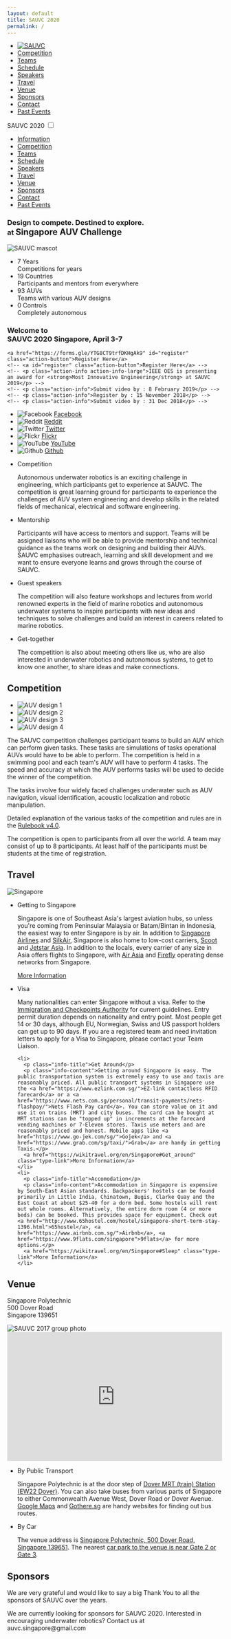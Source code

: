 ```yaml
---
layout: default
title: SAUVC 2020
permalink: /
---
```

<!--[if lte IE 9]><p class="browserupgrade">You are using an <strong>outdated</strong> browser. Please <a href="https://browsehappy.com/">upgrade your browser</a> to improve your experience and security.</p><![endif]-->

<nav class="nav">
  <ul class="menu">
    <li><a href="/" class="title"><img src="img/logo_notext.png" class="logo-menu" alt="SAUVC"></a></li>
    <li><a href="#competition">Competition</a></li>
    <li><a href="#teams">Teams</a></li>
    <li><a href="#schedule">Schedule</a></li>
    <li><a href="#speakers">Speakers</a></li>
    <li><a href="#travel">Travel</a></li>
    <li><a href="#venue">Venue</a></li>
    <li><a href="#sponsors">Sponsors</a></li>
    <li><a href="#contact">Contact</a></li>
    <li><a href="/2019">Past Events</a></li>
  </ul>
</nav>

<nav class="mobile-menu">
  <label for="show-menu" class="show-menu">
    <span class="mobile-title">SAUVC 2020</span>
    <span class="lines"></span>
  </label>
  <input type="checkbox" id="show-menu">
  <ul id="menu">
    <li><a href="#information">Information</a></li>
    <li><a href="#competition">Competition</a></li>
    <li><a href="#teams">Teams</a></li>
    <li><a href="#schedule">Schedule</a></li>
    <li><a href="#speakers">Speakers</a></li>
    <li><a href="#travel">Travel</a></li>
    <li><a href="#venue">Venue</a></li>
    <li><a href="#sponsors">Sponsors</a></li>
    <li><a href="#contact">Contact</a></li>
    <li><a href="/2019">Past Events</a></li>
  </ul>
</nav>

<div class="hero bubbles">
  <h3 class="synopsis"><span class="highlight">Design</span> to compete. <span class="highlight">Destined</span> to explore.<br> at <strong style="font-size:1.2em;">Singapore AUV Challenge</strong>
  </h3>

  <img src="img/mascot.svg" class="mascot" alt="SAUVC mascot">

  <ul class="stats">
    <li>
      <div class="num">7 <span>Years</span></div>
      <div class="caption">Competitions for years</div>
    </li>
    <li>
      <div class="num">19 <span>Countries</span></div>
      <div class="caption">Participants and mentors from everywhere</div>
    </li>
    <li>
      <div class="num">93 <span>AUVs</span></div>
      <div class="caption">Teams with various AUV designs</div>
    </li>
    <li>
      <div class="num">0 <span>Controls</span></div>
      <div class="caption">Completely autonomous</div>
    </li>
  </ul>
  <h3 class="welcome">
    Welcome to<br>
    <span class="welcome-name">SAUVC 2020</span>
    <span class="welcome-info">Singapore, April 3-7</span>
  </h3>

  <div id="action" class="action">
    <!-- INFO: Classes to use -->
    <!-- a.action-button: for an action button with hyperlink-->
    <!-- p.action-emphasis: for an short announcement -->
    <!-- p.action-info: for deadline or more information -->

    <a href="https://forms.gle/YTG8CT9trfDKHgAk9" id="register" class="action-button">Register Here</a>
    <!-- <a id="register" class="action-button">Register Here</a> -->
    <!-- <p class="action-info action-info-large">IEEE OES is presenting an award for <strong>Most Innovative Engineering</strong> at SAUVC 2019</p> -->
    <!-- <p class="action-info">Submit video by : 8 February 2019</p> -->
    <!-- <p class="action-info">Register by : 15 November 2018</p> -->
    <!-- <p class="action-info">Submit video by : 31 Dec 2018</p> -->
  </div>

  <audio id="bubbles-audio" loop="loop" src="assets/bubbles.mp3"></audio>
</div>

<ul class="social">
  <li>
    <img src="img/social/facebook.png" alt="Facebook">
    <a href="https://www.facebook.com/SingaporeAUVChallenge/">Facebook</a>
  </li>
  <li>
    <img src="img/social/reddit.png" alt="Reddit">
    <a href="https://www.reddit.com/r/SAUVC/">Reddit</a>
  </li>
  <li>
    <img src="img/social/twitter.png" alt="Twitter">
    <a href="https://twitter.com/sauvcsg">Twitter</a>
  </li>
  <li>
    <img src="img/social/flickr.png" alt="Flickr">
    <a href="https://www.flickr.com/photos/sauvc/">Flickr</a>
  </li>
  <li>
    <img src="img/social/youtube.png" alt="YouTube">
    <a href="https://www.youtube.com/channel/UCC1XR5k-A8oQUrXvRDni_YQ">YouTube</a>
  </li>
  <li>
    <img src="img/social/github.png" alt="Github">
    <a href="https://github.com/sauvc">Github</a>
  </li>
</ul>

<!--   <ul class="social">
  <li>2019 photos:</li>
  <li>
    <img src="img/social/google_photos.png" alt="Google Photos">
    <a href="https://photos.app.goo.gl/WnjjVjMPrWe7FYJk6">Day 1</a>
  </li>
  <li>
    <img src="img/social/google_photos.png" alt="Google Photos">
    <a href="https://photos.app.goo.gl/5sTLZQY6btk8TL7t9">Day 2</a>
  </li>
  <li>
    <img src="img/social/google_photos.png" alt="Google Photos">
    <a href=" https://photos.app.goo.gl/r9Rr59wc8k2p24Y26">Day 3</a>
  </li>
  <li>
    <img src="img/social/google_photos.png" alt="Google Photos">
    <a href="https://photos.app.goo.gl/mXYKhcDEK98pHAw29">Day 4</a>
  </li>
</ul> -->

<section id="information">
  <ul class="info-list">
    <li>
      <p class="info-title">Competition</p>
      <p class="info-content">Autonomous underwater robotics is an exciting challenge in engineering, which participants get to experience at SAUVC. The competition is great learning ground for participants to experience the challenges of AUV system engineering and develop skills in the related fields of mechanical, electrical and software engineering.</p>
    </li>
    <li>
      <p class="info-title">Mentorship</p>
      <p class="info-content">Participants will have access to mentors and support. Teams will be assigned liaisons who will be able to provide mentorship and technical guidance as the teams work on designing and building their AUVs. SAUVC emphasises outreach, learning and skill development and we want to ensure everyone learns and grows through the course of SAUVC.</p>
    </li>
    <li>
      <p class="info-title">Guest speakers</p>
      <p class="info-content">The competition will also feature workshops and lectures from world renowned experts in the field of marine robotics and autonomous underwater systems to inspire participants with new ideas and techniques to solve challenges and build an interest in careers related to marine robotics.</p>
    </li>
    <li>
      <p class="info-title">Get-together</p>
      <p class="info-content">The competition is also about meeting others like us, who are also interested in underwater robotics and autonomous systems, to get to know one another, to share ideas and make connections.</p>
    </li>
  </ul>
</section>

<template id="team-template">
  <tr>
    <td class="team-id"></td>
    <td></td>
    <td></td>
    <td><span class="flag"></span></td>
  </tr>
</template>

<template id="final-team-template">
  <tr>
    <td></td>
    <td class="team-id"></td>
    <td></td>
    <td></td>
    <td><span class="flag"></span></td>
    <td></td>
  </tr>
</template>

<!-- <section id="teams">
  <h3>SAUVC 2019 Winners</h3>
  <ul class="winners">
    <li data-caption="Champion">
      <img src="img/competitors/fefu.jpg" alt="Champion">
      <p>FEFU/IMTP (SAUVC-RU-01) <br> <a href="https://www.dvfu.ru/en/">Far Eastern Federal University</a> <br> Vladivostok, Russia</p>
    </li>
    <li data-caption="1st Runner-up">
      <img src="img/competitors/n2auv.jpg" alt="1st Runner-up">
      <p>N2-AUV(SAUVC-ID-03) <br> <a href="https://ipb.ac.id/">Bogor Agricultural University</a> <br> Bogor, Indonesia</p>
    </li>
    <li data-caption="2nd Runner-up">
      <img src="img/competitors/imvt.jpg" alt="2nd Runner-up">
      <p>Intelligent Marine Vehicle Team (SAUVC-CN-02) <br> <a href="http://en.nwpu.edu.cn/">Northwestern Polytechnical University</a> <br> Xi'an, China</p>
    </li>
     <li data-caption="Innovative Engineering Prize">
      <img src="img/competitors/cityupioneer.jpg" alt="Innovative Engineering Prize">
      <p>CityU Underwater Robotics - Pioneer(SAUVC-HK-02) <br> <a href="https://www.cityu.edu.hk/">City University of Hong Kong</a> <br> Hong Kong</p>
    </li>
    <li data-caption="Social Media Prize">
      <img src="img/competitors/mpstme.jpg" alt="Social Media Prize">
      <p>Team AUV MPSTME (SAUVC-IN-05) <br> <a href="http://engineering.nmims.edu/" style="font-size: 0.9em">Mukesh Patel School of Technology Management & Engineering</a> <br> Mumbai, India</p>
    </li>
  </ul>

  <div class="wrap-collabsible">
    <input id="collapsible-final" class="toggle" type="checkbox" checked="">
    <label for="collapsible-final" class="lbl-toggle">SAUVC 2019 Qualified Teams</label>
    <div class="collapsible-content">
      <table class="table-finalists" id="final-teams">
        <tr><th>Final Rank</th> <th>Team ID</th> <th>Team Name</th> <th>Institute</th> <th>Location</th> <th class="team-rank">Qualifiers Rank</th> </tr>
      </table>
    </div>
  </div>

  <div class="wrap-collabsible">
    <input id="collapsible-short" class="toggle" type="checkbox">
    <label for="collapsible-short" class="lbl-toggle">SAUVC 2019 Short-listed Teams</label>
    <div class="collapsible-content">
      <table class="table-teams" id="short-teams">
        <tr><th>Team ID</th> <th>Team Name</th> <th>Institute</th> <th>Location</th></tr>
      </table>
    </div>
  </div>

  <div class="wrap-collabsible">
    <input id="collapsible-reg" class="toggle" type="checkbox">
    <label for="collapsible-reg" class="lbl-toggle">SAUVC 2019 Registered Teams</label>
    <div class="collapsible-content">
      <table class="table-teams" id="reg-teams">
        <tr><th>Team ID</th> <th>Team Name</th> <th>Institute</th> <th>Location</th></tr>
      </table>
    </div>
  </div>
</section> -->

<section id="competition">
  <h2>Competition</h2>

  <ul class="auv-list">
    <li><img src="img/auv/auv1.jpg" alt="AUV design 1"></li>
    <li><img src="img/auv/auv2.jpg" alt="AUV design 2"></li>
    <li><img src="img/auv/auv3.jpg" alt="AUV design 3"></li>
    <li><img src="img/auv/auv4.jpg" alt="AUV design 4"></li>
  </ul>
  <p>The SAUVC competition challenges participant teams to build an AUV which can perform given tasks. These tasks are simulations of tasks operational AUVs would have to be able to perform. The competition is held in a swimming pool and each team's AUV will have to perform 4 tasks. The speed and accuracy at which the AUV performs tasks will be used to decide the winner of the competition.</p>
  <p>The tasks involve four widely faced challenges underwater such as <span class="highlight">AUV navigation</span>, <span class="highlight">visual identification</span>, <span class="highlight">acoustic localization</span> and <span class="highlight">robotic manipulation</span>.</p>
  <p>Detailed explanation of the various tasks of the competition and rules are in the <a href="https://sauvc.org/rulebook/">Rulebook v4.0</a>.</p>
  <p>The competition is open to participants from all over the world. A team may consist of up to 8 participants. At least half of the participants must be students at the time of registration.</p>

<!--     <h3 id="calculator">Calculate your score! <span id="total-points">Total = 0 pts</span></h3>

  <table class="table-points">
    <tr>
      <td>AUV Bonus</td>
      <td>
        <p>Less than <code>70 cm × 50 cm × 50 cm</code></p>
        <p>Less than <code>40 kg</code> weighed in air</p>
      </td>
      <td>
        <p><span class="points">+10</span></p>
        <p><span class="points">+10</span></p>
      </td>
      <td>
        <p><input type="checkbox" name="dimension-bonus" data-points=10></p>
        <p><input type="checkbox" name="weight-bonus" data-points=10></p>
      </td>
    </tr>
    <tr>
      <td>Task 1 - Navigation</td>
      <td><p>Pass through the gate</p></td>
      <td><p><span class="points">+10</span></p></td>
      <td><p><input id="task1-input" type="checkbox" name="task1" data-points=10></p></td>
    </tr>
    <tr>
      <td>Task 2 - Target Acquisition</td>
      <td>
        <p>Drop the ball in the <span class="blue">blue drum </span></p>
        <p>Drop the ball in the <span class="red"> red drum </span> with the pinger</p>
        <p>Drop the ball in any other <span class="red"> red drum </span></p>
        <p>None</p>
      </td>
      <td>
        <p><span class="points">+30</span></p>
        <p><span class="points">+50</span></p>
        <p><span class="points">+10</span></p>
        <p><span class="points">0</span></p>
      </td>
      <td id="task2-inputs">
        <p><input type="radio" name="task2" data-points=30 ></p>
        <p><input type="radio" name="task2" data-points=50></p>
        <p><input type="radio" name="task2" data-points=10></p>
        <p><input id="task2-none" type="radio" name="task2" data-points=0 checked="checked"></p>
      </td>
    </tr>
    <tr>
      <td>Task 3 - Target Reacquisition</td>
      <td><p>Pick up the ball and hold on to it</p></td>
      <td><p><span class="points">+60</span></p></td>
      <td><p><input id="task3-input" type="checkbox" name="task3" data-points=60></p></td>
    </tr>
    <tr>
      <td>Task 4 - Localisation</td>
      <td><p>Knock the ball off the flare</p></td>
      <td><p><span class="points">+40</span></p></td>
      <td><p><input id="task4-input" type="checkbox" name="task4" data-points=40></p></td>
    </tr>
    <tr>
      <td>Timing bonus</td>
      <td>
        <p>End of attempt (breach the surface)</p>
        <p>Timing Bonus (If end of attempt + 2 successful tasks)</p>
      </td>
      <td>
        <p><span class="points">+5</span></p>
        <p class="runtime-calc greyedout" ><span class="points"> <span style="font-size: 0.8em">(900 - <label id="run-time-mirror">0</label>) * 0.03 = </span> +<label id="run-time-bonus">0 </label></span></p>
      </td>
      <td>
        <p><input id="end-of-attempt" type="checkbox" name="end-of-attempt" data-points=5></p>
        <p><input id="run-time" type="number" name="run-time" class="input-points runtime-calc greyedout" min=0 value=0 disabled> <span class="runtime-calc greyedout">s</span></p>
      </td>
    </tr>
    <tr>
      <td>Penalties</td>
      <td>
        <p>Touch the gate</p>
        <p>Touch the bottom of the pool or wall</p>
      </td>
      <td>
        <p><span class="points">-2</span></p>
        <p><span class="points">-5</span></p>
      </td>
      <td>
        <p><input type="checkbox" name="gate-penalty" data-points=-2></p>
        <p><input type="checkbox" name="wall-penalty" data-points=-5></p>
      </td>
    </tr>
  </table> -->
</section>

<!--   <section id="schedule">
  <h2>Schedule</h2>

  <div class="schedule-day">
    <h3>Day 1: 8 March 2019 (Friday) </h3>
    <table class="table-schedule">
      <tr>
        <td>10:00 - 11:30</td>
        <td>Team Registration &amp; Vehicle Setup</td>
        <td>The Hall</td>
      </tr>
      <tr>
        <td>11:30 - 12:00</td>
        <td>
          <p>Welcome Address</p>
          <p>Safety &amp; Administrative Briefing</p>
          <p>Competition Rules and Regulations Briefing</p>
          <p>Technical Walkabout</p>
        </td>
        <td>The Hall</td>
      </tr>
      <tr>
        <td>12:00 - 14:00</td>
        <td>
          <p>Team Practice and Testing Rounds #1</p>
        </td>
        <td>Small Pool</td>
      </tr>
      <tr>
        <td>14:00 – 15:30</td>
        <td>
          <p>Inauguration & Walk-About - Chief Guest</p>
        </td>
        <td>The Hall</td>
      </tr>
      <tr>
        <td>15:30 – 18:00</td>
        <td>
          <p>Team Practice and Testing Rounds #2</p>
        </td>
        <td>Small Pool</td>
      </tr>
      <tr>
        <td>18:00 – 18:30</td>
        <td>
          <p>Team Pack-up</p>
          <p><small class="schedule-note">Teams may carry their AUVs or choose to leave them in the hall on their allotted tables.</small></p>
        </td>
        <td>The Hall</td>
      </tr>
    </table>
  </div>

  <div class="schedule-day">
    <h3>Day 2: 9 March 2019 (Saturday)</h3>
    <table class="table-schedule">
      <tr>
        <td>9:00 - 18:00</td>
        <td>
          <p>Team Qualification Rounds</p>
          <p>Team Interviews and Photographs</p>
          <p><small class="schedule-note">Each team give one slot based on the ballot system.</small></p>
        </td>
        <td>Qualification Arena</td>
      </tr>
      <tr>
        <td>9:20 - 18:00</td>
        <td>
          <p>Team Practice Rounds</p>
          <p><small class="schedule-note">Time slots for dummy props post qualification run, as allocated by slot manager.</small></p>
        </td>
        <td>Main Arena</td>
      </tr>
      <tr>
        <td>12:00 – 13:30</td>
        <td>Lunch</td>
        <td>Pool Side</td>
      </tr>
      <tr>
        <td>13:00 - 14:00</td>
        <td>Introductory Workshop on Underwater Robotics</td>
        <td>LT12B</td>
      </tr>
      <tr>
        <td>14:00 – 15:00</td>
        <td>Guided Tours</td>
        <td>Main Arena</td>
      </tr>
      <tr>
        <td>15:00 – 16:00</td>
        <td>ROS Meetup</td>
        <td>LT12B</td>
      </tr>
      <tr>
        <td>18:00 – 18:30</td>
        <td>
          <p>Team Pack-up</p>
          <p><small class="schedule-note">Teams may carry their AUVs or choose to leave them in the hall on their allotted tables.</small></p>
        </td>
        <td>Pool Side</td>
      </tr>
      <tr>
        <td>18:30</td>
        <td>Finalists Announced</td>
        <td>Pool Side</td>
      </tr>
    </table>
  </div>

  <div class="schedule-day" >
    <h3>Day 3: 10 March 2019 (Sunday)</h3>
    <table class="table-schedule">
      <tr>
        <td>08:30 – 17:30</td>
        <td>
          <p>Competition Rounds</p>
          <p>Team Interviews and Photographs</p>
        </td>
        <td>Main Arena</td>
      </tr>
      <tr>
        <td>12:00 - 13:30</td>
        <td>Lunch</td>
        <td>Pool Side</td>
      </tr>
      <tr>
        <td>17:30 – 18:00</td>
        <td>Team Pack-Up</td>
        <td>Pool Side</td>
      </tr>
    </table>
  </div>

  <div class="schedule-day">
    <h3>Day 4: 11 March 2019 (Monday)</h3>
    <table class="table-schedule">
      <tr>
        <td>09:00 - 09:30</td>
        <td>Talk : Growing a student-run Robotics Team – Bumblebee Autonomous Systems - Liu Ren Jie</td>
        <td>The Hall</td>
      </tr>
      <tr>
        <td>09:30 - 10:00</td>
        <td>Talk : Autonomous robotics networks for underwater surveillance - Gabriele Ferri</td>
        <td>The Hall</td>
      </tr>
      <tr>
        <td>10:00 - 10:30</td>
        <td>Networking Session &amp; Tea Break</td>
        <td>The Hall</td>
      </tr>
      <tr>
        <td>10:30 - 12:00</td>
        <td>Panel Discussion</td>
        <td>The Hall</td>
      </tr>
      <tr>
        <td>12:00 - 13:30</td>
        <td>
          <p>Buffet Lunch</p>
          <p>Group Photo Session</p>
        </td>
        <td>The Hall</td>
      </tr>
      <tr>
        <td>13:30 - 14:00</td>
        <td>Talk : Robotics in Our Daily Lives - Marcelo H. Ang, Jr.</td>
        <td>The Hall</td>
      </tr>
      <tr>
        <td>14:00 - 14:30</td>
        <td>Talk : Using a simulation environment (virtual competition) to enhance the performance of autonomous vehicles - Kelly Cooper</td>
        <td>The Hall</td>
      </tr>
      <tr>
        <td>14:30 - 15:00</td>
        <td>Talk : Improving Productivity in Deep Water AUV Surveys - Richard Mills</td>
        <td>The Hall</td>
      </tr>
      <tr>
        <td>15:00 - 15:30</td>
        <td>Talk : Plastics in the Food Web. A problem for future technology solutions - William J. Kirkwood</td>
        <td>The Hall</td>
      </tr>
      <tr>
        <td>15:30 - 16:00</td>
        <td>Presentation of Participation Certificates</td>
        <td>The Hall</td>
      </tr>
      <tr>
        <td>18:30 - 21:00</td>
        <td>
          Gala Dinner
          <ul>
            <li>Final Results Announcement</li>
            <li>Prize Presentation Ceremony - Chief Guest</li>
            <li>Closing Speech</li>
          </ul>
        </td>
        <td>UTown, NUS</td>
      </tr>
    </table>
  </div>
</section> -->

<!--   <section id="speakers">
  <h2>Speakers</h2>

  <ul class="speakers">
    <li>
      <div class="speaker-photo">
        <img src="img/speakers/kelly.jpg" alt="Speaker: Kelly B. Cooper">
        <p class="speaker-name">Kelly B. Cooper</p>
        <p class="speaker-title"><small>Program Officer, Office of Naval Research</small></p>
      </div>
      <div class="speaker-talk">
        <p class="speaker-heading">Using a simulation environment (virtual competition) to enhance the performance of autonomous vehicles.</p>
        <p>The Office of Naval Research is committed to supporting continued engagement and growth of students. The ONR also sponsors multiple robotics programs managed by RoboNation, a nonprofit dedicated to providing a pathway of hands-on educational experiences that empower students to find innovative solutions to global challenges. This talk will discuss some of the programming that exists including SeaPerch, RoboBoat, RoboSub, Maritime RobotX and a new Virtual RobotX competition.</p>
      </div>
      <div class="speaker-bio">
        <p class="speaker-heading">Speaker's Bio</p>
        <p>Ms. Kelly B. Cooper is a Program Officer at the Office of Naval Research, Mission Capable, Persistent and Survivable Naval Platforms Department, Advanced Naval Platforms Division where she specializes in Naval ship design sciences, especially design generation, and modeling & simulation using advanced computational techniques. She initiated a variety of student robotics competitions for the US Navy, including the Maritime RobotX Challenge, RoboBoat and SeaPerch.</p>
      </div>
    </li>
    <li>
      <div class="speaker-photo">
        <img src="img/speakers/richard-mills.png" alt="Speaker: Richard Mills">
        <p class="speaker-name">Richard Mills</p>
        <p class="speaker-title"><small>Director of Marine Robotics Sales, Kongsberg Maritime</small></p>
      </div>
      <div class="speaker-talk">
        <p class="speaker-heading">Improving Productivity in Deep Water AUV Surveys.</p>
        <p>Productivity can be measured in many ways: effective survey time, area coverage rates, data volume and so on. With productivity in mind Kongsberg has introduced the HUGIN Superior, a 6000-meter rated AUV which is configured with best of everything that can fit into an AUV. This talk will showcase the various technologies that have gone into the HUGIN Superior including synthetic aperture sonar, multibeam echo-sounder, sub-bottom profiler, camera, laser, magnetometer and methane sensors.</p>
      </div>
      <div class="speaker-bio">
        <p class="speaker-heading">Speaker's Bio</p>
        <p>Richard Mills is the Director of Marine Robotics Sales with Kongsberg Maritime. He is responsible for the HUGIN and MUNIN Autonomous Underwater Vehicles and K-MATE, the latest generation Unmanned Surface Vessel controller. Leading a team of sales personnel located in Norway, the UK and USA, Richard is based out of the Kongsberg Maritime office in Westhill, Aberdeen.</p>
      </div>
    </li>
    <li>
      <div class="speaker-photo">
        <img src="img/speakers/marcelo-ang.png" alt="Speaker: Marcelo H Ang Jr">
        <p class="speaker-name">Marcelo H. Ang, Jr.</p>
        <p class="speaker-title"><small>Associate Professor, Mechanical Engineering Department, National University of Singapore</small></p>
      </div>
      <div class="speaker-talk">
        <p class="speaker-heading">Robotics in Our Daily Lives.</p>
        <p>Robotics science and technology have evolved from the seminal applications in industrial robotics and other industries including construction, mining and agriculture. One common theme in these emerging applications is the human-centered nature and applications in unstructured environments, where robotic systems surround humans. This talk reviews the state-of-the-art developments in fundamental capabilities in both hardware and software and will conclude with the challenges in science and technology to further accelerate the robotics revolution.</p>
      </div>
      <div class="speaker-bio">
        <p class="speaker-heading">Speaker's Bio</p>
        <p>Marcelo H. Ang, Jr. is an Associate Professor in the Department of Mechanical Engineering of the National University of Singapore and also the Acting Director of the Advanced Robotics Center. His research interests span the areas of robotics, mechatronics, autonomous systems, and applications of intelligent systems.</p>
      </div>
    </li>
    <li>
      <div class="speaker-photo">
        <img src="img/speakers/gabriele.png" alt="Speaker: Dr. Gabriele Ferri">
        <p class="speaker-name">Dr Gabriele Ferri</p>
        <p class="speaker-title"><small>Research Scientist, NATO STO CMRE</small></p>
      </div>
      <div class="speaker-talk">
        <p class="speaker-heading">Autonomous robotics networks for underwater surveillance.</p>
        <p>Advances in marine robotics have made it possible to detect, localize and track an underwater object autonomously. Autonomous Underwater Vehicles (AUVs) provides low cost and less resource intensive approach for such tasks. However, a single AUV is limited in its processing capabilities when a large surveillance area is required to be monitored. It has been tested and verified that a group of low cost AUVs operating in a networked configuration can address this issue. In this talk, the performance of autonomous systems in a surveillance application is explored along with their potentialities and the challenges.</p>
      </div>
      <div class="speaker-bio">
        <p class="speaker-heading">Speaker's Bio</p>
        <p>Dr Gabriele Ferri is a Research Scientist at the CMRE where he investigates novel approaches for the autonomy of AUVs in ASW applications. He has been the Technical Director of SAUC-E from 2014 to 2018 <a href="http://sauc-europe.org/"> Student Autonomous Underwater Vehicle Challenge-Europe</a> and of <a href="www.eurathlon.eu"> euRathlon 2014 and 2015 robot competitions</a> and Technical Director of the European Robotics League Emergency 2017.</p>
      </div>
    </li>
    <li>
      <div class="speaker-photo">
        <img src="img/speakers/kirkwood-bill.jpg" alt="Speaker: William J Kirkwood">
        <p class="speaker-name">William J Kirkwood</p>
        <p class="speaker-title"><small>Senior Research and Development Engineer at Monterey Bay Aquarium Research Institute</small></p>
      </div>
      <div class="speaker-talk">
        <p class="speaker-heading">Plastics in the Food Web. A problem for future technology solutions.</p>
        <p>There are more than 51 trillion pieces of microplastic in our oceans. This plastic is having an impact on every part of our ocean and on every person dependent on the food web. This plastic waste has reached depths over 10km deep and has been found frozen into icebergs. Now, what do we do? With the help of advanced instrumentation and robotics we are starting to be able identify these plastics and trace them to their source. This talk discusses the issue and gives background on the science and impacts to the environment we live in. Then discusses the challenges this places on the future for society and begins to give hints at some of the technology approaches being considered to correct this issue.</p>
      </div>
      <div class="speaker-bio">
        <p class="speaker-heading">Speaker's Bio</p>
        <p>William (Bill) Kirkwood has been with the Monterey Bay Aquarium Research Institute (MBARI) since 1991, and in that time has held many positions, including Director of Engineering. Bill has also developed a number of vehicles and instruments at MBARI including the remotely operated vehicle (ROV) Tiburon, the autonomous vehicle class (AUV) Dorado and the deep ocean Raman systems (DORISS) to name a few.</p>
      </div>
    </li>
    <li>
      <div class="speaker-photo">
        <img src="img/speakers/renjie.jpg" alt="Speaker: Liu Ren Jie">
        <p class="speaker-name">Liu Ren Jie</p>
        <p class="speaker-title"><small>Technical Lead, NUS, Bumblebee Autonomous Systems</small></p>
      </div>
      <div class="speaker-talk">
        <p class="speaker-heading">Growing a student-run Robotics Team – Bumblebee Autonomous Systems.</p>
        <p>Team Bumblebee started out with just 7 undergraduate students 7 years ago. It was with much effort and dedication that the team is able to sustain and grow beyond what many initially thought was not possible; developing 3 generations of Autonomous Underwater Vehicles and 2 generations of Autonomous Surface Vessels to represent Singapore in international autonomous vehicle competitions.. This talk will share how Team Bumblebee manages the challenges of sustaining and growing a student-run team, from the topics of Knowledge Management to Competition Preparations.</p>
      </div>
      <div class="speaker-bio">
        <p class="speaker-heading">Speaker's Bio</p>
        <p>Ren Jie is a Year 4 Electrical Engineering student from the National University of Singapore. He joined Team Bumblebee as a freshman and was part of the first ever “Hornet Training Program” designed by Team Bumblebee to nurture new talents. He went on to become the Electrical Lead after the Hornet Program and took up the role of the Technical Lead in his final year. He has since participated in 3 RoboSub and 2 Maritime RobotX Competitions.</p>
      </div>
    </li>
  </ul>
</section> -->

<section id="travel">
  <h2>Travel</h2>
  <img class="landscape" src="img/singapore.jpg" alt="Singapore">

  <ul class="info-list">
    <li>
      <p class="info-title">Getting to Singapore</p>
      <p class="info-content">Singapore is one of Southeast Asia's largest aviation hubs, so unless you're coming from Peninsular Malaysia or Batam/Bintan in Indonesia, the easiest way to enter Singapore is by air. In addition to <a href="https://www.singaporeair.com/">Singapore Airlines</a> and <a href="https://www.silkair.com/en_UK/sg/home">SilkAir</a>, Singapore is also home to low-cost carriers, <a href="https://www.flyscoot.com/en">Scoot</a> and <a href="https://www.jetstar.com/sg/en/home">Jetstar Asia</a>. In addition to the locals, every carrier of any size in Asia offers flights to Singapore, with <a href="https://www.airasia.com/en/home.page?cid=1">Air Asia</a> and <a href="https://www.fireflyz.com.my/">Firefly</a> operating dense networks from Singapore.</p>
      <a href="http://wikitravel.org/en/Singapore#Get_in" class="type-link">More Information</a>
    </li>
    <li>
      <p class="info-title">Visa</p>
      <p class="info-content">Many nationalities can enter Singapore without a visa. Refer to the <a href="https://www.ica.gov.sg/visitor/visitor_entryvisa">Immigration and Checkpoints Authority</a> for current guidelines. Entry permit duration depends on nationality and entry point. Most people get 14 or 30 days, although EU, Norwegian, Swiss and US passport holders can get up to 90 days. If you are a registered team and need invitation letters to apply for a Visa to Singapore, please contact your Team Liaison.</p>
    </li>

    <li>
      <p class="info-title">Get Around</p>
      <p class="info-content">Getting around Singapore is easy. The public transportation system is extremely easy to use and taxis are reasonably priced. All public transport systems in Singapore use the <a href="https://www.ezlink.com.sg/">EZ-link contactless RFID farecard</a> or a <a href="https://www.nets.com.sg/personal/transit-payments/nets-flashpay/">Nets Flash Pay card</a>. You can store value on it and use it on trains (MRT) and city buses. The card can be bought at MRT stations can be "topped up" in increments at the farecard vending machines or 7-Eleven stores. Taxis use meters and are reasonably priced and honest. Mobile apps like <a href="https://www.go-jek.com/sg/">Gojek</a> and <a href="https://www.grab.com/sg/taxi/">Grab</a> are handy in getting Taxis.</p>
      <a href="https://wikitravel.org/en/Singapore#Get_around" class="type-link">More Information</a>
    </li>
    <li>
      <p class="info-title">Accomodation</p>
      <p class="info-content">Accommodation in Singapore is expensive by South-East Asian standards. Backpackers' hostels can be found primarily in Little India, Chinatown, Bugis, Clarke Quay and the East Coast at about $25-40 for a dorm bed. Some hostels will rent out whole rooms. Alternatively, the entire dorm room (4 or more beds) can be booked. This provides space for equipment. Check out <a href="http://www.65hostel.com/hostel/singapore-short-term-stay-1396.html">65hostel</a>, <a href="https://www.airbnb.com.sg/">Airbnb</a>, <a href="https://www.9flats.com/singapore">9flats</a> for more options.</p>
      <a href="https://wikitravel.org/en/Singapore#Sleep" class="type-link">More Information</a>
    </li>
  </ul>
</section>

<section id="venue">
  <h2>Venue</h2>

  <p class="address">
    Singapore Polytechnic
    <br>
    500 Dover Road
    <br>
    Singapore 139651
  </p>

  <img class="landscape" src="img/sauvc-2017.jpg" alt="SAUVC 2017 group photo">
  <div class="map">
    <iframe src="https://www.google.com/maps/embed?pb=!1m14!1m8!1m3!1d3988.776008851886!2d103.7770932354432!3d1.309692342211474!3m2!1i1024!2i768!4f13.1!3m3!1m2!1s0x0%3A0xa9545dd23993859e!2sSingapore+Polytechnic!5e0!3m2!1sen!2ssg!4v1503211253327" width="500" height="300" style="border:0" allowfullscreen></iframe>
  </div>

  <ul class="info-list">
    <li>
      <p class="info-title">By Public Transport</p>
      <p class="info-content">Singapore Polytechnic is at the door step of <a href="https://arl.nus.edu.sg/~bharath/SMRTmap.pdf"> Dover MRT (train) Station (EW22 Dover)</a>. You can also take buses from various parts of Singapore to either Commonwealth Avenue West, Dover Road or Dover Avenue. <a href="https://www.google.com/maps">Google Maps</a> and <a href="https://gothere.sg/maps">Gothere.sg</a> are handy websites for finding out bus routes.</p>
    </li>
    <li>
      <p class="info-title">By Car</p>
      <p class="info-content">The venue address is <a href="https://www.google.com/maps/place/Singapore+Polytechnic">Singapore Polytechnic, 500 Dover Road, Singapore 139651</a>. The nearest <a href="https://arl.nus.edu.sg/~bharath/SPMap.pdf">car park to the venue is near Gate 2 or Gate 3</a>.</p>
    </li>
  </ul>
</section>

<section id="sponsors">
  <h2>Sponsors</h2>
  <ul class="sponsors">
   <!--  <li>
      <div class="sponsors-container">
        <a href="http://www.oceanicengineering.org/"><img class="landscape sponsor-img" src="img/sponsors/oes.png" alt="IEEE OES"></a>
      </div>
    </li> -->
</ul>
<p>We are very grateful and would like to say a big <span class="highlight">Thank You</span> to all the sponsors of SAUVC over the years.</p>
<p>We are currently looking for sponsors for SAUVC 2020. Interested in encouraging underwater robotics? Contact us at auvc.singapore@gmail.com</p>
</section>

